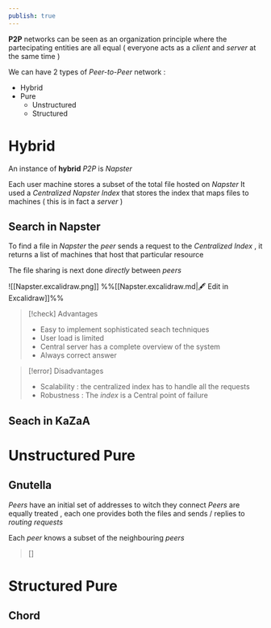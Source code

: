 ```yaml
---
publish: true
---
```

**P2P** networks can be seen as an organization principle where the partecipating entities are all equal ( everyone acts as a *client* and *server* at the same time )

We can have 2 types of *Peer-to-Peer* network :
+ Hybrid 
+ Pure 
	+ Unstructured
	+ Structured

# Hybrid

An instance of **hybrid** *P2P* is *Napster* 

Each user machine stores a subset of the total file hosted on *Napster* 
It used a *Centralized Napster Index* that stores the index that maps files to machines ( this is in fact a *server* )
## Search in Napster

To find a file in *Napster* the *peer* sends a request to the *Centralized Index* , it returns a list of machines that host that particular resource 

The file sharing is next done *directly* between *peers*  

![[Napster.excalidraw.png]]
%%[[Napster.excalidraw.md|🖋 Edit in Excalidraw]]%%

>[!check] Advantages
>+ Easy to implement sophisticated seach techniques
>+ User load is limited  
>+ Central server has a complete overview of the system
>+ Always correct answer

>[!error] Disadvantages
>+ Scalability : the centralized index has to handle all the requests 
>+ Robustness : The *index* is a Central point of failure 
>

## Seach in KaZaA

# Unstructured Pure
## Gnutella 

*Peers* have an initial set of addresses to witch they connect 
*Peers* are equally treated , each one provides both the files and sends / replies to *routing requests* 

Each *peer* knows a subset of the neighbouring *peers* 

>[]

# Structured Pure


## Chord

